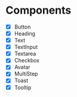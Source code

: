 # Components

- [X] Button
- [X] Heading
- [X] Text
- [X] TextInput
- [X] Textarea
- [X] Checkbox
- [X] Avatar
- [X] MultiStep
- [X] Toast
- [X] Tooltip
